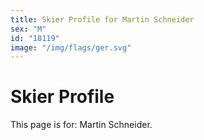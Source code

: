 ```yaml
---
title: Skier Profile for Martin Schneider
sex: "M"
id: "18119"
image: "/img/flags/ger.svg" 
---
```


# Skier Profile

This page is for: Martin Schneider.
    